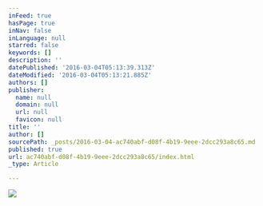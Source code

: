 ```yaml
---
inFeed: true
hasPage: true
inNav: false
inLanguage: null
starred: false
keywords: []
description: ''
datePublished: '2016-03-04T05:13:39.313Z'
dateModified: '2016-03-04T05:13:21.885Z'
authors: []
publisher:
  name: null
  domain: null
  url: null
  favicon: null
title: ''
author: []
sourcePath: _posts/2016-03-04-ac740abf-d08f-4b19-9eee-2dcc293a8c65.md
published: true
url: ac740abf-d08f-4b19-9eee-2dcc293a8c65/index.html
_type: Article

---
```

![](https://the-grid-user-content.s3-us-west-2.amazonaws.com/06749c8e-7457-4c62-8d40-3851725b4e84.jpg)